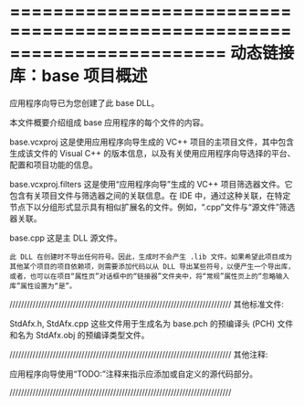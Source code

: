 ﻿========================================================================
    动态链接库：base 项目概述
========================================================================

应用程序向导已为您创建了此 base DLL。

本文件概要介绍组成 base 应用程序的每个文件的内容。


base.vcxproj
    这是使用应用程序向导生成的 VC++ 项目的主项目文件，其中包含生成该文件的 Visual C++ 的版本信息，以及有关使用应用程序向导选择的平台、配置和项目功能的信息。

base.vcxproj.filters
    这是使用“应用程序向导”生成的 VC++ 项目筛选器文件。它包含有关项目文件与筛选器之间的关联信息。在 IDE 中，通过这种关联，在特定节点下以分组形式显示具有相似扩展名的文件。例如，“.cpp”文件与“源文件”筛选器关联。

base.cpp
    这是主 DLL 源文件。

	此 DLL 在创建时不导出任何符号。因此，生成时不会产生 .lib 文件。如果希望此项目成为其他某个项目的项目依赖项，则需要添加代码以从 DLL 导出某些符号，以便产生一个导出库，或者，也可以在项目“属性页”对话框中的“链接器”文件夹中，将“常规”属性页上的“忽略输入库”属性设置为“是”。

/////////////////////////////////////////////////////////////////////////////
其他标准文件:

StdAfx.h, StdAfx.cpp
    这些文件用于生成名为 base.pch 的预编译头 (PCH) 文件和名为 StdAfx.obj 的预编译类型文件。

/////////////////////////////////////////////////////////////////////////////
其他注释:

应用程序向导使用“TODO:”注释来指示应添加或自定义的源代码部分。

/////////////////////////////////////////////////////////////////////////////
